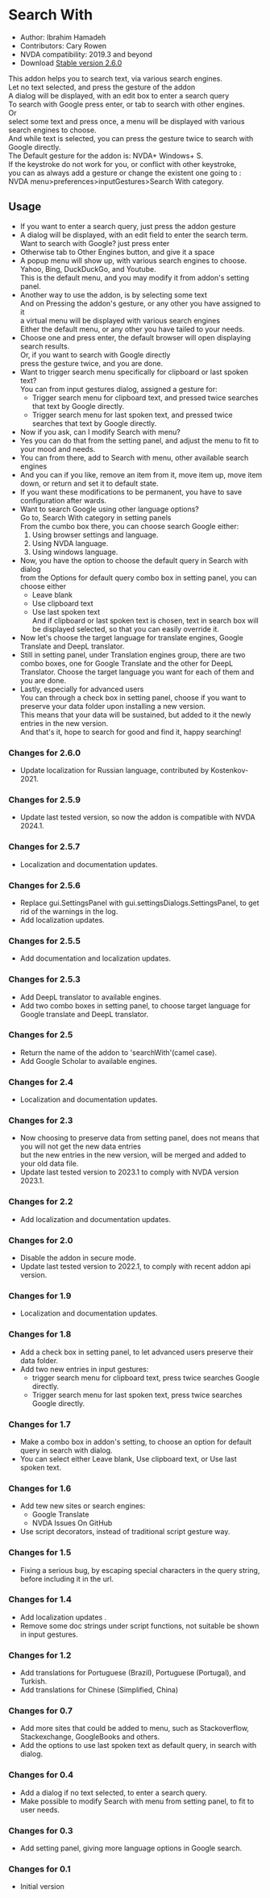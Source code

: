 # Search With #

*	Author: Ibrahim Hamadeh
*	Contributors: Cary Rowen
*	NVDA compatibility: 2019.3 and beyond
*	Download [Stable version 2.6.0][1]

This addon helps you to search text, via various search engines.  
Let no text selected, and press the gesture of the addon  
A dialog will be displayed, with an edit box to enter a search query  
To search with Google press enter, or tab to search with other engines.  
Or  
select some text and press once, a menu will be displayed with various search engines to choose.  
And while text is selected, you can press the gesture twice to search with Google directly.  
The Default gesture for the addon is: NVDA+ Windows+ S.  
If the keystroke do not work for you, or conflict with other keystroke,  
you can as always add a gesture or change the existent one going to :  
NVDA menu>preferences>inputGestures>Search With category.  

## Usage ##

*	If you want to enter a search query, just press the addon gesture  
*	A dialog will be displayed, with an edit field to enter the search term.  
Want to search with Google? just press enter  
*	Otherwise tab to Other Engines button, and give it a space  
*	A popup menu will show up, with various search engines to choose.  
Yahoo, Bing, DuckDuckGo, and Youtube.  
This is the default menu, and you may modify it from addon's setting panel.  
*	Another way to use the addon, is by selecting some text  
And on Pressing the addon's gesture, or any other you have assigned to it  
a virtual menu will be displayed with various search engines  
Either the default menu, or any other you have tailed to your needs.  
*	Choose one and press enter, the default browser will open displaying search results.  
Or, if you want to search with Google directly  
press the gesture twice, and you are done.  
*	Want to trigger search menu specifically for clipboard or last spoken text?  
You can from input gestures dialog, assigned a gesture for:  
	*	Trigger search menu for clipboard text, and pressed twice searches that text by Google directly.  
	*	Trigger search menu for last spoken text, and pressed twice searches that text by Google directly.  
*	Now if you ask, can I modify Search with menu?  
*	Yes you  can do that from the setting panel,  and adjust the menu to fit to your mood and needs.  
*	You can from there, add to Search with menu, other available search engines  
*	And you can if you like, remove an item from it, move item up, move item down, or return and set it to default state.  
*	If you want these modifications to be permanent, you have to save configuration after wards.  
*	Want to search Google using other language options?  
Go to, Search With category in setting panels  
From the cumbo box there, you can choose search Google either:  
	1.	Using browser settings and language.  
	2.	Using NVDA language.  
	3.	Using windows language.  
*	Now, you have the option to choose the default query in Search with dialog  
from the Options for default query combo box in setting panel, you can choose either  
	*	Leave blank
	*	Use clipboard text
	*	Use last spoken text  
And if clipboard or last spoken text is chosen, text in search box will be displayed selected, so that you can easily override it.  
*	Now let's choose the target language for translate engines, Google Translate and DeepL translator.
*	Still in setting panel, under Translation engines group, there are two combo boxes, one for Google Translate and the other for DeepL Translator. Choose the target language you want for each of them and you are done.
*	Lastly, especially for advanced users  
You can through a check box in setting panel, choose if you want to preserve your data folder upon installing a new version.  
This means that your data will be sustained, but added to it the newly entries in the new version.  
And that's it, hope to search for good and find it, happy searching!  

### Changes for 2.6.0 ###

*	Update localization for Russian language, contributed by Kostenkov-2021.

### Changes for 2.5.9 ###

*	Update last tested version, so now the addon is compatible with NVDA 2024.1.

### Changes for 2.5.7 ###

*	Localization and documentation updates.

### Changes for 2.5.6 ###

*	Replace gui.SettingsPanel with gui.settingsDialogs.SettingsPanel, to get rid of the warnings in the log.
*	Add localization updates.

### Changes for 2.5.5 ###

*	Add documentation and localization updates.

### Changes for 2.5.3 ###

*	Add DeepL translator to available engines.
*	Add two combo boxes in setting panel, to choose target language for Google translate and DeepL translator.

### Changes for 2.5 ###

*	Return the name of the addon to 'searchWith'(camel case).
*	Add Google Scholar to available engines.

### Changes for 2.4 ###

*	Localization and documentation updates.

### Changes for 2.3 ###

*	Now choosing to preserve data from setting panel, does not means that you will not get the new data entries  
but the new entries in the new version, will be merged and added to your old data file.  
*	Update last tested version to 2023.1 to comply with NVDA version 2023.1.

### Changes for 2.2 ###

*	Add localization and documentation updates.

### Changes for 2.0 ###

*	Disable the addon in secure mode.
*	Update last tested version to 2022.1, to comply with recent addon api version.

### Changes for 1.9 ###

*	Localization and documentation updates.

### Changes for 1.8 ###

*	Add a check box in setting panel, to let advanced users preserve their data folder.  
*	Add two new entries in input gestures:  
	*	trigger search menu for clipboard text, press twice searches Google directly.  
	*	Trigger search menu for last spoken text, press twice searches Google directly.  

### Changes for 1.7 ###

*	Make a combo box in addon's setting, to choose an option for default query in search with dialog.  
*	You can select either Leave blank, Use clipboard text, or Use last spoken text.  

### Changes for 1.6 ###

*	Add tew new sites or search engines:
	*	Google Translate
	*	NVDA Issues On GitHub
*	Use script decorators, instead of traditional script gesture way.

### Changes for 1.5 ###

*	Fixing a serious bug, by escaping special characters in the query string, before including it in the url.

### Changes for 1.4 ###

*	Add localization updates .
*	Remove some doc strings under script functions, not suitable be shown in input gestures.

### Changes for 1.2 ###

*	Add translations for Portuguese (Brazil), Portuguese (Portugal), and Turkish.
*	Add translations for Chinese (Simplified, China)

### Changes for 0.7 ###

*	Add more sites that could be added to menu, such as Stackoverflow, Stackexchange, GoogleBooks and others.  
*	Add the options to use last spoken text as default query, in search with dialog.  

### Changes for 0.4 ###

*	Add a dialog if no text selected, to enter a search query.  
*	Make possible to modify Search with menu from setting panel, to fit to user needs.  

### Changes for 0.3 ###

*	Add setting panel, giving more language options in Google search.  

### Changes for 0.1 ###

*	Initial version  

[1]: https://github.com/ibrahim-s/searchWith/releases/download/2.6.0/searchWith-2.6.0.nvda-addon
